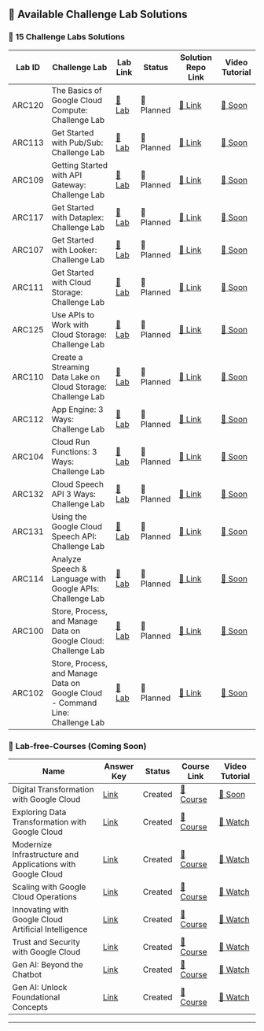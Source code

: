 ## 🚀 Available Challenge Lab Solutions

### 🔰 **15 Challenge Labs Solutions**

| Lab ID | Challenge Lab | Lab Link | Status | Solution Repo Link | Video Tutorial |
|--------|---------------|----------|--------|----------|----------------|
| ARC120 | The Basics of Google Cloud Compute: Challenge Lab | [🔗 Lab](https://www.cloudskillsboost.google/course_templates/754/labs/461563) | 📅 Planned | [🔗 Link]() | [🎥 Soon](https://youtube.com/@codewithgarry) |
| ARC113 | Get Started with Pub/Sub: Challenge Lab | [🔗 Lab](https://www.cloudskillsboost.google/course_templates/728/labs/511432) | 📅 Planned | [🔗 Link]() | [🎥 Soon](https://youtube.com/@codewithgarry) |
| ARC109 | Getting Started with API Gateway: Challenge Lab | [🔗 Lab](https://www.cloudskillsboost.google/course_templates/662/labs/461587) | 📅 Planned | [🔗 Link]() | [🎥 Soon](https://youtube.com/@codewithgarry) |
| ARC117 | Get Started with Dataplex: Challenge Lab | [🔗 Lab](https://www.cloudskillsboost.google/course_templates/726/labs/575774) | 📅 Planned | [🔗 Link]() | [🎥 Soon](https://youtube.com/@codewithgarry) |
| ARC107 | Get Started with Looker: Challenge Lab | [🔗 Lab](https://www.cloudskillsboost.google/course_templates/647/labs/461643) | 📅 Planned | [🔗 Link]() | [🎥 Soon](https://youtube.com/@codewithgarry) |
| ARC111 | Get Started with Cloud Storage: Challenge Lab | [🔗 Lab](https://www.cloudskillsboost.google/course_templates/725/labs/461639) | 📅 Planned | [🔗 Link]() | [🎥 Soon](https://youtube.com/@codewithgarry) |
| ARC125 | Use APIs to Work with Cloud Storage: Challenge Lab | [🔗 Lab](https://www.cloudskillsboost.google/course_templates/755/labs/461603) | 📅 Planned | [🔗 Link]() | [🎥 Soon](https://youtube.com/@codewithgarry) |
| ARC110 | Create a Streaming Data Lake on Cloud Storage: Challenge Lab | [🔗 Lab](https://www.cloudskillsboost.google/course_templates/705/labs/461631) | 📅 Planned | [🔗 Link]() | [🎥 Soon](https://youtube.com/@codewithgarry) |
| ARC112 | App Engine: 3 Ways: Challenge Lab | [🔗 Lab](https://www.cloudskillsboost.google/course_templates/671/labs/461535) | 📅 Planned | [🔗 Link]() | [🎥 Soon](https://youtube.com/@codewithgarry) |
| ARC104 | Cloud Run Functions: 3 Ways: Challenge Lab | [🔗 Lab](https://www.cloudskillsboost.google/course_templates/696/labs/562153) | 📅 Planned | [🔗 Link]() | [🎥 Soon](https://youtube.com/@codewithgarry) |
| ARC132 | Cloud Speech API 3 Ways: Challenge Lab | [🔗 Lab](https://www.cloudskillsboost.google/course_templates/700/labs/562143) | 📅 Planned | [🔗 Link]() | [🎥 Soon](https://youtube.com/@codewithgarry) |
| ARC131 | Using the Google Cloud Speech API: Challenge Lab | [🔗 Lab](https://www.cloudskillsboost.google/course_templates/756/labs/475242) | 📅 Planned | [🔗 Link]() | [🎥 Soon](https://youtube.com/@codewithgarry) |
| ARC114 | Analyze Speech & Language with Google APIs: Challenge Lab | [🔗 Lab](https://www.cloudskillsboost.google/course_templates/634/labs/461615) | 📅 Planned | [🔗 Link]() | [🎥 Soon](https://youtube.com/@codewithgarry) |
| ARC100 | Store, Process, and Manage Data on Google Cloud: Challenge Lab | [🔗 Lab](https://www.cloudskillsboost.google/course_templates/658/labs/464087) | 📅 Planned | [🔗 Link]() | [🎥 Soon](https://youtube.com/@codewithgarry) |
| ARC102 | Store, Process, and Manage Data on Google Cloud - Command Line: Challenge Lab | [🔗 Lab](https://www.cloudskillsboost.google/course_templates/659/labs/464091) | 📅 Planned | [🔗 Link]() | [🎥 Soon](https://youtube.com/@codewithgarry) |



### 🔴 **Lab-free-Courses** (Coming Soon)

| Name | Answer Key | Status | Course Link | Video Tutorial |
|---------------|----------|--------|----------|----------------|
| Digital Transformation with Google Cloud | [ Link ]() | Created | [🔗 Course](https://www.cloudskillsboost.google/course_templates/266?utm_source=gcaf-site&utm_medium=website&utm_campaign=arcade-facilitator25) | [🎥 Soon](https://youtube.com/@codewithgarry) |
| Exploring Data Transformation with Google Cloud | [ Link ]() | Created | [🔗 Course](https://www.cloudskillsboost.google/course_templates/267?utm_source=gcaf-site&utm_medium=website&utm_campaign=arcade-facilitator25) | [🎥 Watch](https://youtu.be/gntwicQKKw4) |
| Modernize Infrastructure and Applications with Google Cloud | [ Link ]() | Created | [🔗 Course](https://www.cloudskillsboost.google/course_templates/265?utm_source=gcaf-site&utm_medium=website&utm_campaign=arcade-facilitator25) | [🎥 Watch](https://youtu.be/B2ME3EkBRIY) |
| Scaling with Google Cloud Operations | [ Link ]() | Created | [🔗 Course](https://www.cloudskillsboost.google/course_templates/271?utm_source=gcaf-site&utm_medium=website&utm_campaign=arcade-facilitator25) | [🎥 Watch](https://youtu.be/3gaO2yTQt2w) |
| Innovating with Google Cloud Artificial Intelligence | [ Link ]() | Created | [🔗 Course](https://www.cloudskillsboost.google/course_templates/945?utm_source=gcaf-site&utm_medium=website&utm_campaign=arcade-facilitator25) | [🎥 Watch](https://youtu.be/cOtoRQyd1dY) |
| Trust and Security with Google Cloud | [ Link ]() | Created | [🔗 Course](https://www.cloudskillsboost.google/course_templates/266?utm_source=gcaf-site&utm_medium=website&utm_campaign=arcade-facilitator25) | [🎥 Watch](https://youtu.be/Bj47xxklwfE) |
| Gen AI: Beyond the Chatbot | [ Link ]() | Created | [🔗 Course](https://www.cloudskillsboost.google/course_templates/1268?utm_source=gcaf-site&utm_medium=website&utm_campaign=arcade-facilitator25) | [🎥 Watch](https://youtu.be/P2XS7Dpi-Vg) |
| Gen AI: Unlock Foundational Concepts | [ Link ]() | Created | [🔗 Course](https://www.cloudskillsboost.google/course_templates/1265?utm_source=gcaf-site&utm_medium=website&utm_campaign=arcade-facilitator25) | [🎥 Watch](https://youtu.be/jAGyFSRa5vw) |


---